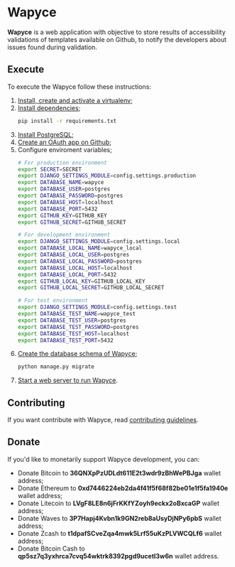 Wapyce
===================

**Wapyce** is a web application with objective to store results of accessibility validations of templates available on Github, to notify the developers about issues found during validation.

## Execute

To execute the Wapyce follow these instructions:

1. [Install, create and activate a virtualenv](https://packaging.python.org/guides/installing-using-pip-and-virtualenv/);
2. [Install dependencies](https://packaging.python.org/guides/installing-using-pip-and-virtualenv/#using-requirements-files);
    ```bash
    pip install -r requirements.txt
    ```
3. [Install PostgreSQL](https://wiki.postgresql.org/wiki/Detailed_installation_guides);
4. [Create an OAuth app on Github](https://simpleisbetterthancomplex.com/tutorial/2016/10/24/how-to-add-social-login-to-django.html#github-authentication);
5. Configure enviroment variables;
    ```bash
    # For production environment
    export SECRET=SECRET
    export DJANGO_SETTINGS_MODULE=config.settings.production
    export DATABASE_NAME=wapyce
    export DATABASE_USER=postgres
    export DATABASE_PASSWORD=postgres
    export DATABASE_HOST=localhost
    export DATABASE_PORT=5432
    export GITHUB_KEY=GITHUB_KEY
    export GITHUB_SECRET=GITHUB_SECRET

    # For development environment
    export DJANGO_SETTINGS_MODULE=config.settings.local
    export DATABASE_LOCAL_NAME=wapyce_local
    export DATABASE_LOCAL_USER=postgres
    export DATABASE_LOCAL_PASSWORD=postgres
    export DATABASE_LOCAL_HOST=localhost
    export DATABASE_LOCAL_PORT=5432
    export GITHUB_LOCAL_KEY=GITHUB_LOCAL_KEY
    export GITHUB_LOCAL_SECRET=GITHUB_LOCAL_SECRET

    # For test environment
    export DJANGO_SETTINGS_MODULE=config.settings.test
    export DATABASE_TEST_NAME=wapyce_test
    export DATABASE_TEST_USER=postgres
    export DATABASE_TEST_PASSWORD=postgres
    export DATABASE_TEST_HOST=localhost
    export DATABASE_TEST_PORT=5432
    ```
6. [Create the database schema of Wapyce](https://docs.djangoproject.com/en/2.1/ref/django-admin/#django-admin-migrate);
    ```bash
    python manage.py migrate
    ```
7. [Start a web server to run Wapyce](http://goodcode.io/articles/django-nginx-gunicorn/).

## Contributing

If you want contribute with Wapyce, read [contributing guidelines](CONTRIBUTING.md).

## Donate
  
If you'd like to monetarily support Wapyce development, you can:

* Donate Bitcoin to **36QNXpPzUDLdt611E2t3wdr9zBhWePBJga** wallet address;
* Donate Ethereum to **0xd7446224eb2da4f41f5f68f82be01e1f5fa1940e** wallet address;
* Donate Litecoin to **LVgF8LE8n6jFrKKfYZoyh9eckx2oBxcaGP** wallet address;
* Donate Waves to **3P7Hapj4Kvbn1k9GN2reb8aUsyDjNPy6pbS** wallet address;
* Donate Zcash to **t1dpafSCveZqa4mwk5Lrf55uKzPLVWCQLf6** wallet address;
* Donate Bitcoin Cash to **qp5sz7q3yxhrca7cvq54wktrk8392pgd9ucetl3w6n** wallet address.
